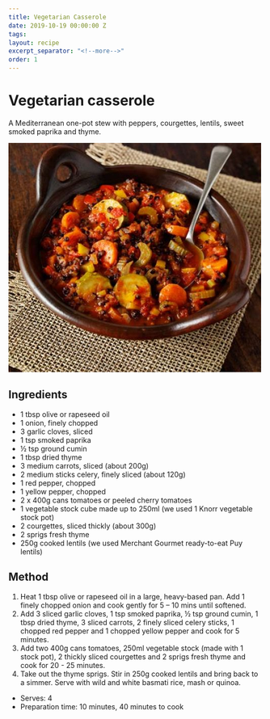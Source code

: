 ```yaml
---
title: Vegetarian Casserole
date: 2019-10-19 00:00:00 Z
tags:
layout: recipe
excerpt_separator: "<!--more-->"
order: 1
---
```


# Vegetarian casserole

A Mediterranean one-pot stew with peppers, courgettes, lentils, sweet smoked paprika and thyme.

<!--more-->

[![Veggie casserole](/_uploads/vegetarianbreakfast.jpg)](/_uploads/vegetarianbreakfast.jpg)

## Ingredients

- 1 tbsp olive or rapeseed oil
- 1 onion, finely chopped
- 3 garlic cloves, sliced
- 1 tsp smoked paprika
- ½ tsp ground cumin
- 1 tbsp dried thyme
- 3 medium carrots, sliced (about 200g)
- 2 medium sticks celery, finely sliced (about 120g)
- 1 red pepper, chopped
- 1 yellow pepper, chopped
- 2 x 400g cans tomatoes or peeled cherry tomatoes
- 1 vegetable stock cube made up to 250ml (we used 1 Knorr vegetable stock pot)
- 2 courgettes, sliced thickly (about 300g)
- 2 sprigs fresh thyme
- 250g cooked lentils (we used Merchant Gourmet ready-to-eat Puy lentils)




## Method

1.	Heat 1 tbsp olive or rapeseed oil in a large, heavy-based pan. Add 1 finely chopped onion and cook gently for 5 – 10 mins until softened.
2.	Add 3 sliced garlic cloves, 1 tsp smoked paprika, ½ tsp ground cumin, 1 tbsp dried thyme, 3 sliced carrots, 2 finely sliced celery sticks, 1 chopped red pepper and 1 chopped yellow pepper and cook for 5 minutes.
3.	Add two 400g cans tomatoes, 250ml vegetable stock (made with 1 stock pot), 2 thickly sliced courgettes and 2 sprigs fresh thyme and cook for 20 - 25 minutes.
4.	Take out the thyme sprigs. Stir in 250g cooked lentils and bring back to a simmer. Serve with wild and white basmati rice, mash or quinoa.




- Serves: 4
- Preparation time: 10 minutes, 40 minutes to cook
